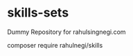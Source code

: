 skills-sets
===============

Dummy Repository for rahulsingnegi.com

composer require rahulnegi/skills